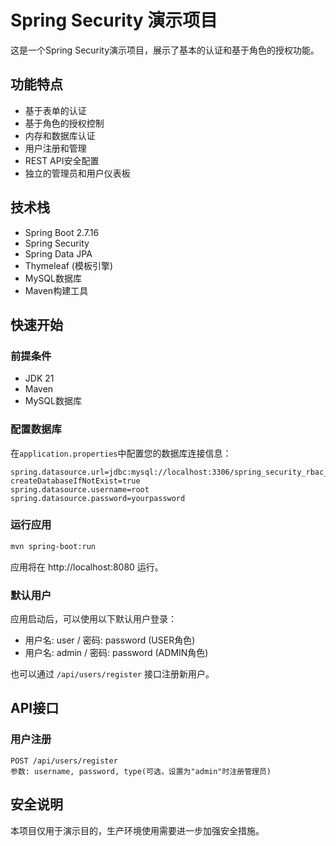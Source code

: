 # Spring Security 演示项目

这是一个Spring Security演示项目，展示了基本的认证和基于角色的授权功能。

## 功能特点

- 基于表单的认证
- 基于角色的授权控制
- 内存和数据库认证
- 用户注册和管理
- REST API安全配置
- 独立的管理员和用户仪表板

## 技术栈

- Spring Boot 2.7.16
- Spring Security
- Spring Data JPA
- Thymeleaf (模板引擎)
- MySQL数据库
- Maven构建工具

## 快速开始

### 前提条件

- JDK 21
- Maven
- MySQL数据库

### 配置数据库

在`application.properties`中配置您的数据库连接信息：

```properties
spring.datasource.url=jdbc:mysql://localhost:3306/spring_security_rbac_demo?createDatabaseIfNotExist=true
spring.datasource.username=root
spring.datasource.password=yourpassword
```

### 运行应用

```bash
mvn spring-boot:run
```

应用将在 http://localhost:8080 运行。

### 默认用户

应用启动后，可以使用以下默认用户登录：

- 用户名: user / 密码: password (USER角色)
- 用户名: admin / 密码: password (ADMIN角色)

也可以通过 `/api/users/register` 接口注册新用户。

## API接口

### 用户注册

```
POST /api/users/register
参数: username, password, type(可选，设置为"admin"时注册管理员)
```

## 安全说明

本项目仅用于演示目的，生产环境使用需要进一步加强安全措施。